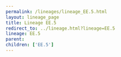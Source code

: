 ```yaml
---
permalink: /lineages/lineage_EE.5.html
layout: lineage_page
title: Lineage EE.5
redirect_to: ../lineage.html?lineage=EE.5
lineage: EE.5
parent: 
children: ['EE.5']
---
```

